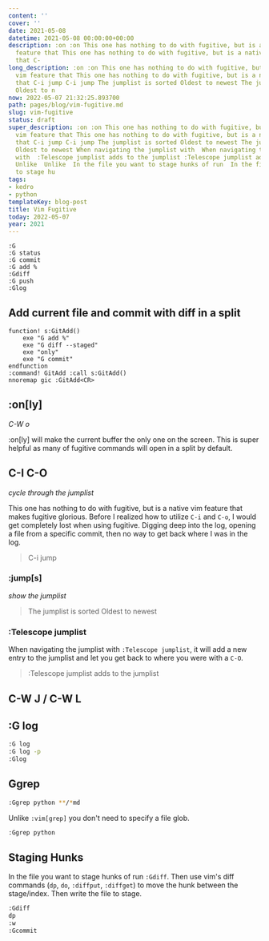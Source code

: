 ```yaml
---
content: ''
cover: ''
date: 2021-05-08
datetime: 2021-05-08 00:00:00+00:00
description: :on :on This one has nothing to do with fugitive, but is a native vim
  feature that This one has nothing to do with fugitive, but is a native vim feature
  that C-
long_description: :on :on This one has nothing to do with fugitive, but is a native
  vim feature that This one has nothing to do with fugitive, but is a native vim feature
  that C-i jump C-i jump The jumplist is sorted Oldest to newest The jumplist is sorted
  Oldest to n
now: 2022-05-07 21:32:25.893700
path: pages/blog/vim-fugitive.md
slug: vim-fugitive
status: draft
super_description: :on :on This one has nothing to do with fugitive, but is a native
  vim feature that This one has nothing to do with fugitive, but is a native vim feature
  that C-i jump C-i jump The jumplist is sorted Oldest to newest The jumplist is sorted
  Oldest to newest When navigating the jumplist with  When navigating the jumplist
  with  :Telescope jumplist adds to the jumplist :Telescope jumplist adds to the jumplist
  Unlike  Unlike  In the file you want to stage hunks of run  In the file you want
  to stage hu
tags:
- kedro
- python
templateKey: blog-post
title: Vim Fugitive
today: 2022-05-07
year: 2021
---
```


``` vim
:G
:G status
:G commit
:G add %
:Gdiff
:G push
:Glog
```


## Add current file and commit with diff in a split

``` vim
function! s:GitAdd()
    exe "G add %"
    exe "G diff --staged"
    exe "only"
    exe "G commit"
endfunction
:command! GitAdd :call s:GitAdd()
nnoremap gic :GitAdd<CR>
```

## :on[ly]

_C-W o_

:on[ly] will make the current buffer the only one on the screen.  This is super helpful as many of fugitive commands will open in a split by default.


## C-I C-O

_cycle through the jumplist_

This one has nothing to do with fugitive, but is a native vim feature that
makes fugitive glorious.  Before I realized how to utilize `C-i` and `C-o`, I
would get completely lost when using fugitive.  Digging deep into the log,
opening a file from a specific commit, then no way to get back where I was in
the log.


> C-i jump

### :jump[s]

_show the jumplist_

> The jumplist is sorted Oldest to newest


### :Telescope jumplist

When navigating the jumplist with `:Telescope jumplist`, it will add a new entry
to the jumplist and let you get back to where you were with a `C-O`.

> :Telescope jumplist adds to the jumplist


## C-W J / C-W L

## :G log

``` bash
:G log
:G log -p
:Glog
```

## Ggrep

``` bash
:Ggrep python **/*md
```

Unlike `:vim[grep]` you don't need to specify a file glob.
``` bash
:Ggrep python
```

## Staging Hunks

In the file you want to stage hunks of run `:Gdiff`.  Then use vim's diff
commands (`dp`, `do`, `:diffput`, `:diffget`) to move the hunk between the
stage/index.  Then write the file to stage.

``` python
:Gdiff
dp
:w
:Gcommit
```